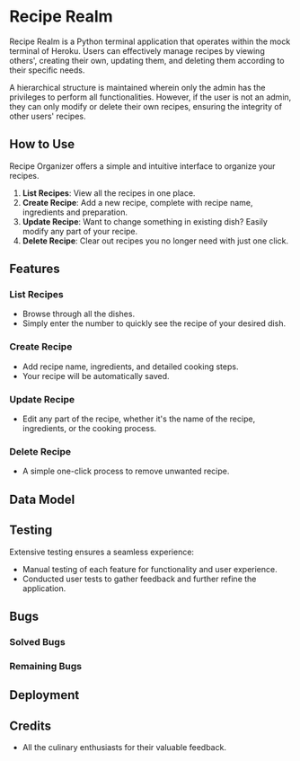 
# Recipe Realm

Recipe Realm is a Python terminal application that operates within the mock terminal of Heroku. Users can effectively 
manage recipes by viewing others', creating their own, updating them, and deleting them according to their specific 
needs. 

A hierarchical structure is maintained wherein only the admin has the privileges to perform all functionalities.
However, if the user is not an admin, they can only modify or delete their own recipes, ensuring the integrity of other 
users' recipes.

## How to Use

Recipe Organizer offers a simple and intuitive interface to organize your recipes.

1. **List Recipes**: View all the recipes in one place.
2. **Create Recipe**: Add a new recipe, complete with recipe name, ingredients and preparation.
3. **Update Recipe**: Want to change something in existing dish? Easily modify any part of your recipe.
4. **Delete Recipe**: Clear out recipes you no longer need with just one click.

## Features

### List Recipes
- Browse through all the dishes.
- Simply enter the number to quickly see the recipe of your desired dish.
  
### Create Recipe
- Add recipe name, ingredients, and detailed cooking steps.
- Your recipe will be automatically saved.

### Update Recipe
- Edit any part of the recipe, whether it's the name of the recipe, ingredients, or the cooking process.

### Delete Recipe
- A simple one-click process to remove unwanted recipe.

## Data Model


## Testing

Extensive testing ensures a seamless experience:

- Manual testing of each feature for functionality and user experience.
- Conducted user tests to gather feedback and further refine the application.

## Bugs

### Solved Bugs

### Remaining Bugs

## Deployment

## Credits

- All the culinary enthusiasts for their valuable feedback.


